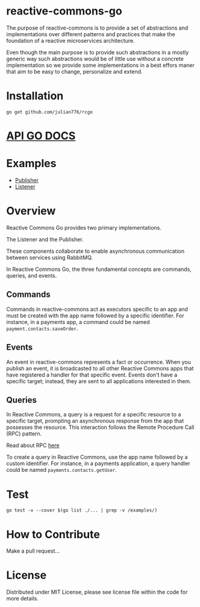 # reactive-commons-go

The purpose of reactive-commons is to provide a set of abstractions and implementations over different patterns and practices that make the foundation of a reactive microservices architecture.

Even though the main purpose is to provide such abstractions in a mostly generic way such abstractions would be of little use without a concrete implementation so we provide some implementations in a best effors maner that aim to be easy to change, personalize and extend.

# Installation

`go get github.com/julian776/rcgo`

# [API GO DOCS](https://pkg.go.dev/github.com/julian776/rcgo)

# Examples

- [Publisher](./examples/e2e/publisher.go)
- [Listener](./examples/e2e/listener.go)

# Overview

Reactive Commons Go provides two primary implementations.

The Listener and the Publisher.

These components collaborate to enable asynchronous communication between services using RabbitMQ.

In Reactive Commons Go, the three fundamental concepts are commands, queries, and events.

## Commands

Commands in reactive-commons act as executors specific to an app and must be created with the app name followed by a specific identifier. For instance, in a payments app, a command could be named `payment.contacts.saveOrder`.

## Events

An event in reactive-commons represents a fact or occurrence. When you publish an event, it is broadcasted to all other Reactive Commons apps that have registered a handler for that specific event. Events don't have a specific target; instead, they are sent to all applications interested in them.

## Queries

In Reactive Commons, a query is a request for a specific resource to a specific target, prompting an asynchronous response from the app that possesses the resource. This interaction follows the Remote Procedure Call (RPC) pattern.

Read about RPC [here](https://www.rabbitmq.com/tutorials/tutorial-six-go.html)

To create a query in Reactive Commons, use the app name followed by a custom identifier. For instance, in a payments application, a query handler could be named `payments.contacts.getUser`.

# Test

`go test -v --cover $(go list ./... | grep -v /examples/)`

# How to Contribute

Make a pull request...

# License

Distributed under MIT License, please see license file within the code for more details.
